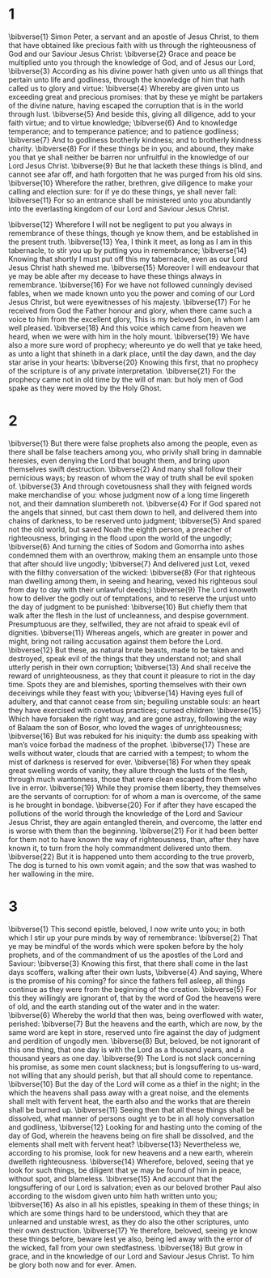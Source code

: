 # 1 
\bibverse{1} Simon Peter, a servant and an apostle of Jesus Christ, to them that have obtained like precious faith with us through the righteousness of God and our Saviour Jesus Christ: \bibverse{2} Grace and peace be multiplied unto you through the knowledge of God, and of Jesus our Lord, \bibverse{3} According as his divine power hath given unto us all things that pertain unto life and godliness, through the knowledge of him that hath called us to glory and virtue: \bibverse{4} Whereby are given unto us exceeding great and precious promises: that by these ye might be partakers of the divine nature, having escaped the corruption that is in the world through lust. \bibverse{5} And beside this, giving all diligence, add to your faith virtue; and to virtue knowledge; \bibverse{6} And to knowledge temperance; and to temperance patience; and to patience godliness; \bibverse{7} And to godliness brotherly kindness; and to brotherly kindness charity. \bibverse{8} For if these things be in you, and abound, they make you that ye shall neither be barren nor unfruitful in the knowledge of our Lord Jesus Christ. \bibverse{9} But he that lacketh these things is blind, and cannot see afar off, and hath forgotten that he was purged from his old sins. \bibverse{10} Wherefore the rather, brethren, give diligence to make your calling and election sure: for if ye do these things, ye shall never fall: \bibverse{11} For so an entrance shall be ministered unto you abundantly into the everlasting kingdom of our Lord and Saviour Jesus Christ. 

\bibverse{12} Wherefore I will not be negligent to put you always in remembrance of these things, though ye know them, and be established in the present truth. \bibverse{13} Yea, I think it meet, as long as I am in this tabernacle, to stir you up by putting you in remembrance; \bibverse{14} Knowing that shortly I must put off this my tabernacle, even as our Lord Jesus Christ hath shewed me. \bibverse{15} Moreover I will endeavour that ye may be able after my decease to have these things always in remembrance. \bibverse{16} For we have not followed cunningly devised fables, when we made known unto you the power and coming of our Lord Jesus Christ, but were eyewitnesses of his majesty. \bibverse{17} For he received from God the Father honour and glory, when there came such a voice to him from the excellent glory, This is my beloved Son, in whom I am well pleased. \bibverse{18} And this voice which came from heaven we heard, when we were with him in the holy mount. \bibverse{19} We have also a more sure word of prophecy; whereunto ye do well that ye take heed, as unto a light that shineth in a dark place, until the day dawn, and the day star arise in your hearts: \bibverse{20} Knowing this first, that no prophecy of the scripture is of any private interpretation. \bibverse{21} For the prophecy came not in old time by the will of man: but holy men of God spake as they were moved by the Holy Ghost. 

# 2 
\bibverse{1} But there were false prophets also among the people, even as there shall be false teachers among you, who privily shall bring in damnable heresies, even denying the Lord that bought them, and bring upon themselves swift destruction. \bibverse{2} And many shall follow their pernicious ways; by reason of whom the way of truth shall be evil spoken of. \bibverse{3} And through covetousness shall they with feigned words make merchandise of you: whose judgment now of a long time lingereth not, and their damnation slumbereth not. \bibverse{4} For if God spared not the angels that sinned, but cast them down to hell, and delivered them into chains of darkness, to be reserved unto judgment; \bibverse{5} And spared not the old world, but saved Noah the eighth person, a preacher of righteousness, bringing in the flood upon the world of the ungodly; \bibverse{6} And turning the cities of Sodom and Gomorrha into ashes condemned them with an overthrow, making them an ensample unto those that after should live ungodly; \bibverse{7} And delivered just Lot, vexed with the filthy conversation of the wicked: \bibverse{8} (For that righteous man dwelling among them, in seeing and hearing, vexed his righteous soul from day to day with their unlawful deeds;) \bibverse{9} The Lord knoweth how to deliver the godly out of temptations, and to reserve the unjust unto the day of judgment to be punished: \bibverse{10} But chiefly them that walk after the flesh in the lust of uncleanness, and despise government. Presumptuous are they, selfwilled, they are not afraid to speak evil of dignities. \bibverse{11} Whereas angels, which are greater in power and might, bring not railing accusation against them before the Lord. \bibverse{12} But these, as natural brute beasts, made to be taken and destroyed, speak evil of the things that they understand not; and shall utterly perish in their own corruption; \bibverse{13} And shall receive the reward of unrighteousness, as they that count it pleasure to riot in the day time. Spots they are and blemishes, sporting themselves with their own deceivings while they feast with you; \bibverse{14} Having eyes full of adultery, and that cannot cease from sin; beguiling unstable souls: an heart they have exercised with covetous practices; cursed children: \bibverse{15} Which have forsaken the right way, and are gone astray, following the way of Balaam the son of Bosor, who loved the wages of unrighteousness; \bibverse{16} But was rebuked for his iniquity: the dumb ass speaking with man’s voice forbad the madness of the prophet. \bibverse{17} These are wells without water, clouds that are carried with a tempest; to whom the mist of darkness is reserved for ever. \bibverse{18} For when they speak great swelling words of vanity, they allure through the lusts of the flesh, through much wantonness, those that were clean escaped from them who live in error. \bibverse{19} While they promise them liberty, they themselves are the servants of corruption: for of whom a man is overcome, of the same is he brought in bondage. \bibverse{20} For if after they have escaped the pollutions of the world through the knowledge of the Lord and Saviour Jesus Christ, they are again entangled therein, and overcome, the latter end is worse with them than the beginning. \bibverse{21} For it had been better for them not to have known the way of righteousness, than, after they have known it, to turn from the holy commandment delivered unto them. \bibverse{22} But it is happened unto them according to the true proverb, The dog is turned to his own vomit again; and the sow that was washed to her wallowing in the mire. 

# 3 
\bibverse{1} This second epistle, beloved, I now write unto you; in both which I stir up your pure minds by way of remembrance: \bibverse{2} That ye may be mindful of the words which were spoken before by the holy prophets, and of the commandment of us the apostles of the Lord and Saviour: \bibverse{3} Knowing this first, that there shall come in the last days scoffers, walking after their own lusts, \bibverse{4} And saying, Where is the promise of his coming? for since the fathers fell asleep, all things continue as they were from the beginning of the creation. \bibverse{5} For this they willingly are ignorant of, that by the word of God the heavens were of old, and the earth standing out of the water and in the water: \bibverse{6} Whereby the world that then was, being overflowed with water, perished: \bibverse{7} But the heavens and the earth, which are now, by the same word are kept in store, reserved unto fire against the day of judgment and perdition of ungodly men. \bibverse{8} But, beloved, be not ignorant of this one thing, that one day is with the Lord as a thousand years, and a thousand years as one day. \bibverse{9} The Lord is not slack concerning his promise, as some men count slackness; but is longsuffering to us-ward, not willing that any should perish, but that all should come to repentance. \bibverse{10} But the day of the Lord will come as a thief in the night; in the which the heavens shall pass away with a great noise, and the elements shall melt with fervent heat, the earth also and the works that are therein shall be burned up. \bibverse{11} Seeing then that all these things shall be dissolved, what manner of persons ought ye to be in all holy conversation and godliness, \bibverse{12} Looking for and hasting unto the coming of the day of God, wherein the heavens being on fire shall be dissolved, and the elements shall melt with fervent heat? \bibverse{13} Nevertheless we, according to his promise, look for new heavens and a new earth, wherein dwelleth righteousness. \bibverse{14} Wherefore, beloved, seeing that ye look for such things, be diligent that ye may be found of him in peace, without spot, and blameless. \bibverse{15} And account that the longsuffering of our Lord is salvation; even as our beloved brother Paul also according to the wisdom given unto him hath written unto you; \bibverse{16} As also in all his epistles, speaking in them of these things; in which are some things hard to be understood, which they that are unlearned and unstable wrest, as they do also the other scriptures, unto their own destruction. \bibverse{17} Ye therefore, beloved, seeing ye know these things before, beware lest ye also, being led away with the error of the wicked, fall from your own stedfastness. \bibverse{18} But grow in grace, and in the knowledge of our Lord and Saviour Jesus Christ. To him be glory both now and for ever. Amen. 